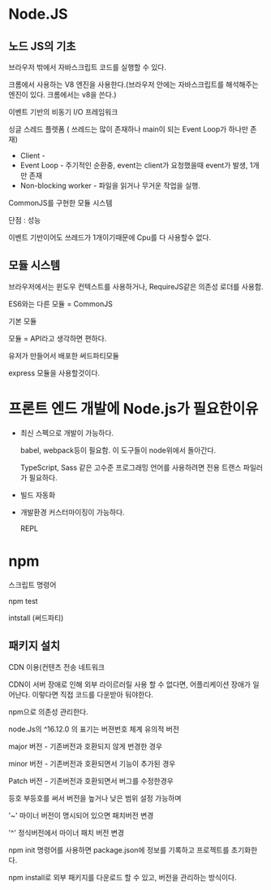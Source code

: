 # Node.JS

## 노드 JS의 기초

브라우저 밖에서 자바스크립트 코드를 실행할 수 있다.

크롬에서 사용하는 V8 엔진을 사용한다.(브라우저 안에는 자바스크립트를 해석해주는 엔진이 있다. 크롬에서는 v8을 쓴다.)

이벤트 기반의 비동기 I/O 프레임워크

싱글 스레드 플렛폼 ( 쓰레드는 많이 존재하나 main이 되는 Event Loop가 하나만 존재)

- Client - 
- Event Loop - 주기적인 순환중, event는 client가 요청했을때 event가 발생, 1개만 존재
- Non-blocking worker - 파일을 읽거나 무거운 작업을 실행.

CommonJS를 구현한 모듈 시스템



단점 : 성능

이벤트 기반이어도 쓰레드가 1개이기때문에 Cpu를 다 사용할수 없다.

## 모듈 시스템

브라우저에서는 윈도우 컨텍스트를 사용하거나, RequireJS같은 의존성 로더를 사용함.

ES6와는 다른 모듈 = CommonJS

기본 모듈

모듈 = API라고 생각하면 편하다.

유저가 만들어서 배포한 써드파티모듈

express 모듈을 사용할것이다.



# 프론트 엔드 개발에 Node.js가 필요한이유

- 최신 스펙으로 개발이 가능하다.

  babel, webpack등이 필요함. 이 도구들이 node위에서 돌아간다.

  TypeScript, Sass 같은 고수준 프로그래밍 언어를 사용하려면 전용 트랜스 파일러가 필요하다.

- 빌드 자동화

- 개발환경 커스터마이징이 가능하다.

  

  REPL

# npm

스크립트 명령어

npm test

intstall (써드파티)



## 패키지 설치

CDN 이용(컨텐츠 전송 네트워크

CDN이 서버 장애로 인해 외부 라이르러릴 사용 할 수 없다면, 어플리케이션 장애가 일어난다. 이렇다면 직접 코드를 다운받아 둬야한다.

npm으로 의존성 관리한다.



node.Js의 ^16.12.0 의 표기는 버젼번호 체계 유의적 버전

major 버전 - 기존버전과 호환되지 않게 번경한 경우

minor 버전 - 기존버전과 호환되면서 기능이 추가된 경우

Patch 버전 - 기존버전과 호환되면서 버그를 수정한경우

등호 부등호를 써서 버전을 높거나 낮은 범위 설정 가능하며

'~' 마이너 버전이 명시되어 있으면 패치버전 변경

'^' 정식버전에서 마이너 패치 버전 변경

npm init  명령어를 사용하면 package.json에 정보를 기록하고 프로젝트를 초기화한다.

npm install로 외부 패키지를 다운로드 할 수 있고, 버전을 관리하는 방식이다.